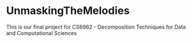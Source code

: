 # UnmaskingTheMelodies
This is our final project for CS6962 - Decomposition Techniques for Data and Computational Sciences
